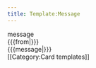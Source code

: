 ```yaml
---
title: Template:Message
---
```


<div data-children="object">
<div data-name="type" data-children="string">message</div>
<div data-name="from" data-children="string">{{{from|}}}</div>
<div data-name="message" data-translate="yes">{{{message|}}}</div>
</div><noinclude>
[[Category:Card templates]]
</noinclude>
